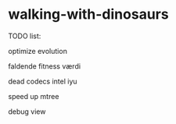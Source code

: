 ﻿walking-with-dinosaurs
======================

TODO list:

optimize evolution

faldende fitness værdi


dead codecs 
	intel iyu
	
speed up mtree


debug view
	
